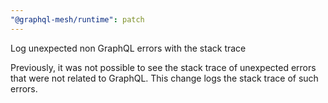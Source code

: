 ```yaml
---
"@graphql-mesh/runtime": patch
---
```


Log unexpected non GraphQL errors with the stack trace

Previously, it was not possible to see the stack trace of unexpected errors that were not related to GraphQL. This change logs the stack trace of such errors.
